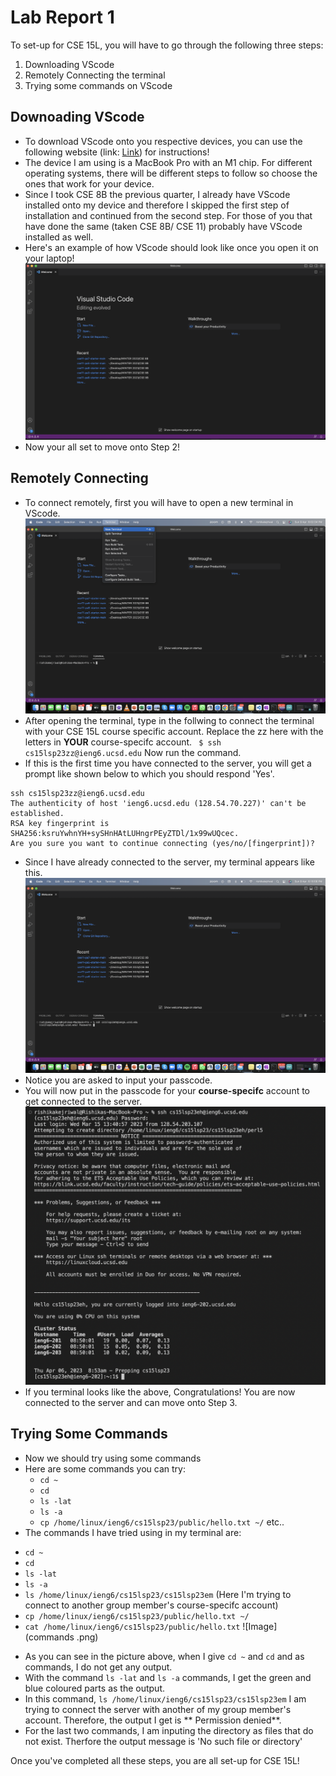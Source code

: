 # Lab Report 1

To set-up for CSE 15L, you will have to go through the following three steps:

1. Downloading VScode
2. Remotely Connecting the terminal 
3. Trying some commands on VScode

## Downoading VScode

* To download VScode onto you respective devices, you can use the following website (link: [Link](https://code.visualstudio.com/)) for instructions! 
* The device I am using is a MacBook Pro with an M1 chip. For different operating systems, there will be different steps to follow so choose the ones that work for your device.
* Since I took CSE 8B the previous quarter, I already have VScode installed onto my device and therefore I skipped the first step of installation and continued from the second step. For those of you that have done the same (taken CSE 8B/ CSE 11) probably have VScode installed as well.
* Here's an example of how VScode should look like once you open it on your laptop! ![Image](vscode.png)
* Now your all set to move onto Step 2!

## Remotely Connecting

* To connect remotely, first you will have to open a new terminal in VScode. ![Image](newterminal.png)
* After opening the terminal, type in the follwing to connect the terminal with your CSE 15L course specific account. Replace the zz here with the letters in **YOUR** course-specifc account.
` $ ssh cs15lsp23zz@ieng6.ucsd.edu` Now run the command.
* If this is the first time you have connected to the server, you will get a prompt like shown below to which you should respond 'Yes'. 
```
ssh cs15lsp23zz@ieng6.ucsd.edu
The authenticity of host 'ieng6.ucsd.edu (128.54.70.227)' can't be established.
RSA key fingerprint is SHA256:ksruYwhnYH+sySHnHAtLUHngrPEyZTDl/1x99wUQcec.
Are you sure you want to continue connecting (yes/no/[fingerprint])? 
```
* Since I have already connected to the server, my terminal appears like this. ![Image](terminalssh.png)
* Notice you are asked to input your passcode.
* You will now put in the passcode for your **course-specifc** account to get connected to the server. ![Image](serverconnect.png)
* If you terminal looks like the above, Congratulations! You are now connected to the server and can move onto Step 3.

## Trying Some Commands

* Now we should try using some commands 
* Here are some commands you can try:
  - `cd ~`
  - `cd`
  - `ls -lat`
  - `ls -a`
  - `cp /home/linux/ieng6/cs15lsp23/public/hello.txt ~/` etc..
 * The commands I have tried using in my terminal are:
  - `cd ~`
  - `cd`
  - `ls -lat`
  - `ls -a`
  - `ls /home/linux/ieng6/cs15lsp23/cs15lsp23em` (Here I'm trying to connect to another group member's course-specifc account)
  - `cp /home/linux/ieng6/cs15lsp23/public/hello.txt ~/`
  - `cat /home/linux/ieng6/cs15lsp23/public/hello.txt` ![Image](commands .png)
 * As you can see in the picture above, when I give `cd ~` and `cd` and as commands, I do not get any output.
 * With the command `ls -lat` and `ls -a` commands, I get the green and blue coloured parts as the output.
 * In this command, `ls /home/linux/ieng6/cs15lsp23/cs15lsp23em` I am trying to connect the server with another of my group member's account. Therefore, the output I get is ** Permission denied**.
 * For the last two commands, I am inputing the directory as files that do not exist. Therfore the output message is 'No such file or directory'

Once you've completed all these steps, you are all set-up for CSE 15L!
  
  
